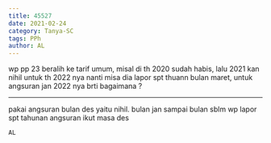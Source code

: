 ```yaml
---
title: 45527
date: 2021-02-24
category: Tanya-SC
tags: PPh
author: AL
---
```


wp pp 23 beralih ke tarif umum, misal di th 2020 sudah habis, lalu 2021 kan nihil untuk th 2022 nya nanti misa dia lapor spt thuann bulan maret, untuk angsuran jan 2022 nya brti bagaimana ?

---

pakai angsuran bulan des yaitu nihil. bulan jan sampai bulan sblm wp lapor spt tahunan angsuran ikut masa des

`AL`
